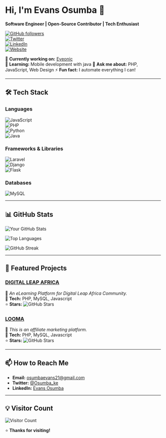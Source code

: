 # **Hi, I'm Evans Osumba** 👋  
**Software Engineer | Open-Source Contributor | Tech Enthusiast**  

[![GitHub followers](https://img.shields.io/github/followers/galaxie-dev?style=social)](https://github.com/galaxie-dev)  
[![Twitter](https://img.shields.io/twitter/follow/Osumba_ke?style=social)](https://x.com/Osumba_ke)  
[![LinkedIn](https://img.shields.io/badge/LinkedIn-Connect-blue)](https://www.linkedin.com/in/evans-osumba-0565b42b0/)  
[![Website](https://img.shields.io/badge/Website-Portfolio-orange)](https://evansosumba.vercel.app)  

🔭 **Currently working on:** [Eyeonic](https://github.com/galaxie/eyeonic)  
🌱 **Learning:** Mobile development with java
💬 **Ask me about:** PHP, JavaScript, Web Design 
⚡ **Fun fact:** I automate everything I can!  

---

## **🛠️ Tech Stack**  

### **Languages**  
![JavaScript](https://img.shields.io/badge/-JavaScript-F7DF1E?logo=javascript&logoColor=black)  
![PHP](https://img.shields.io/badge/-PHP-777BB4?logo=php&logoColor=white)  
![Python](https://img.shields.io/badge/-Python-3776AB?logo=python&logoColor=white)  
![Java](https://img.shields.io/badge/-Java-007396?logo=java&logoColor=white)  

### **Frameworks & Libraries**  
![Laravel](https://img.shields.io/badge/-Laravel-FF2D20?logo=laravel&logoColor=white)  
![Django](https://img.shields.io/badge/-Django-092E20?logo=django&logoColor=white)  
![Flask](https://img.shields.io/badge/-Flask-000000?logo=flask&logoColor=white)   

### **Databases**  
![MySQL](https://img.shields.io/badge/-MySQL-4479A1?logo=mysql&logoColor=white) 

---

## **📊 GitHub Stats**  

![Your GitHub Stats](https://github-readme-stats.vercel.app/api?username=galaxie-dev&show_icons=true&theme=radical&hide_border=true)  

![Top Languages](https://github-readme-stats.vercel.app/api/top-langs/?username=galaxie-dev&layout=compact&theme=radical&hide_border=true)  

![GitHub Streak](https://streak-stats.demolab.com/?user=galaxie-dev&theme=radical&hide_border=true)  

---

## **🚀 Featured Projects**  

### **[DIGITAL LEAP AFRICA](https://github.com/galaxie-dev/digital_leap-enterprise)**  
📝 *An eLearning Platform for Digital Leap Africa Community.*  
🔧 **Tech:** PHP, MySQL, Javascript  
⭐ **Stars:** ![GitHub Stars](https://img.shields.io/github/stars/galaxie-dev/digital_leap-enterprise?style=flat-square)  

### **[LOOMA](https://github.com/galaxie-dev/looma)**  
📝 *This is an affiliate marketing platform.*  
🔧 **Tech:** PHP, MySQL, Javascript  
⭐ **Stars:** ![GitHub Stars](https://img.shields.io/github/stars/galaxie-dev/looma?style=flat-square)  

---


## **📫 How to Reach Me**  
- **Email:** osumbaevans21@gmail.com  
- **Twitter:** [@Osumba_ke](https://twitter.com/Osumba_ke)  
- **LinkedIn:** [Evans Osumba](https://www.linkedin.com/in/evans-osumba-0565b42b0/)  

---

## **💡 Visitor Count**  
![Visitor Count](https://profile-counter.glitch.me/galaxie-dev/count.svg)  

⭐ **Thanks for visiting!**  
